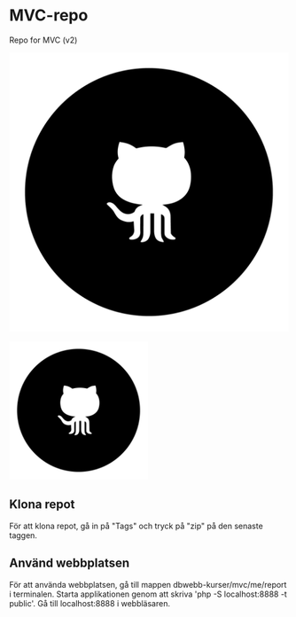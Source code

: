 # MVC-repo
Repo for MVC (v2)

![github icon](public/img/github.png)

<img src="public/img/github.png" alt="github icon" width="250px">

Klona repot
-----------

För att klona repot, gå in på "Tags" och tryck på "zip" på den senaste taggen.

Använd webbplatsen
------------------

För att använda webbplatsen, gå till mappen dbwebb-kurser/mvc/me/report i terminalen. Starta applikationen genom att skriva 'php -S localhost:8888 -t public'. Gå till localhost:8888 i webbläsaren.
